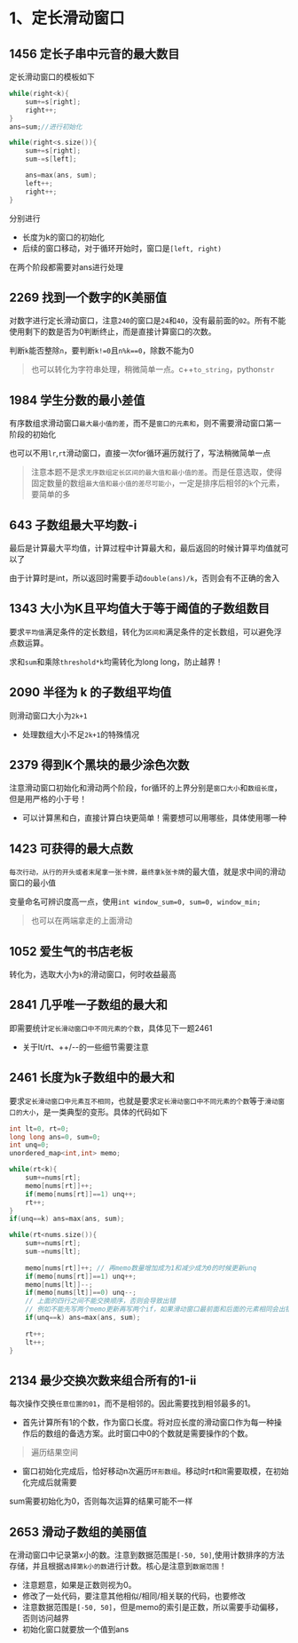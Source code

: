 
# 1、定长滑动窗口

## 1456 定长子串中元音的最大数目

定长滑动窗口的模板如下
```c++
while(right<k){
    sum+=s[right];
    right++;
}
ans=sum;//进行初始化

while(right<s.size()){
    sum+=s[right];
    sum-=s[left];

    ans=max(ans, sum);
    left++;
    right++;
}
```
分别进行
- 长度为k的窗口的初始化
- 后续的窗口移动，对于循环开始时，窗口是`[left, right)`

在两个阶段都需要对ans进行处理

## 2269 找到一个数字的K美丽值
对数字进行定长滑动窗口，注意`240`的窗口是`24`和`40`，没有最前面的`02`。所有不能使用剩下的数是否为0判断终止，而是直接计算窗口的次数。

判断`k`能否整除`n`，要判断`k!=0`且`n%k==0`，除数不能为0

> 也可以转化为字符串处理，稍微简单一点。c++`to_string`，python`str`


## 1984 学生分数的最小差值

有序数组求滑动窗口`最大最小值的差`，而不是`窗口的元素和`，则不需要滑动窗口第一阶段的初始化

也可以不用`lr`,`rt`滑动窗口，直接一次for循环遍历就行了，写法稍微简单一点
> 注意本题不是求`无序数组定长区间的最大值和最小值的差`。而是任意选取，使得固定数量的数组`最大值和最小值的差尽可能小`，一定是排序后相邻的`k`个元素，要简单的多

## 643 子数组最大平均数-i

最后是计算最大平均值，计算过程中计算最大和，最后返回的时候计算平均值就可以了

由于计算时是int，所以返回时需要手动`double(ans)/k`，否则会有不正确的舍入

## 1343 大小为K且平均值大于等于阈值的子数组数目

要求`平均值`满足条件的定长数组，转化为`区间和`满足条件的定长数组，可以避免浮点数运算。

求和`sum`和乘除`threshold*k`均需转化为long long，防止越界！

## 2090 半径为 k 的子数组平均值
则滑动窗口大小为`2k+1`
- 处理数组大小不足`2k+1`的特殊情况

## 2379 得到K个黑块的最少涂色次数
注意滑动窗口初始化和滑动两个阶段，for循环的上界分别是`窗口大小`和`数组长度`，但是用严格的小于号！

- 可以计算黑和白，直接计算白块更简单！需要想可以用哪些，具体使用哪一种
## 1423 可获得的最大点数

`每次行动，从行的开头或者末尾拿一张卡牌，最终拿k张卡牌`的最大值，就是求中间的滑动窗口的最小值

变量命名可辨识度高一点，使用`int window_sum=0, sum=0, window_min;`

> 也可以在两端拿走的上面滑动

## 1052 爱生气的书店老板
转化为，选取大小为`k`的滑动窗口，何时收益最高

## 2841 几乎唯一子数组的最大和
即需要统计`定长滑动窗口中不同元素的个数`，具体见下一题2461
- 关于lt/rt、++/--的一些细节需要注意

## 2461 长度为k子数组中的最大和

要求`定长滑动窗口中元素互不相同`，也就是要求`定长滑动窗口中不同元素的个数`等于`滑动窗口的大小`，是一类典型的变形。具体的代码如下

```c++
int lt=0, rt=0;
long long ans=0, sum=0;
int unq=0;
unordered_map<int,int> memo;

while(rt<k){
    sum+=nums[rt];
    memo[nums[rt]]++;
    if(memo[nums[rt]]==1) unq++;
    rt++;
}
if(unq==k) ans=max(ans, sum);

while(rt<nums.size()){
    sum+=nums[rt];
    sum-=nums[lt];
    
    memo[nums[rt]]++; // 再memo数量增加成为1和减少成为0的时候更新unq
    if(memo[nums[rt]]==1) unq++;
    memo[nums[lt]]--;
    if(memo[nums[lt]]==0) unq--;
    // 上面的四行之间不能交换顺序，否则会导致出错
    // 例如不能先写两个memo更新再写两个if，如果滑动窗口最前面和后面的元素相同会出错
    if(unq==k) ans=max(ans, sum);
    
    rt++;
    lt++;
}
```

## 2134 最少交换次数来组合所有的1-ii

每次操作交换`任意位置的01`，而不是相邻的。因此需要找到相邻最多的1。

- 首先计算所有1的个数，作为窗口长度。将对应长度的滑动窗口作为每一种操作后的数组的备选方案。此时窗口中0的个数就是需要操作的个数。
> 遍历结果空间
- 窗口初始化完成后，恰好移动n次遍历`环形数组`。移动时rt和lt需要取模，在初始化完成后就需要

sum需要初始化为0，否则每次运算的结果可能不一样



## 2653 滑动子数组的美丽值
在滑动窗口中记录第x小的数。注意到数据范围是`[-50, 50]`,使用计数排序的方法存储，并且根据`选择第k小的数`进行计数。核心是注意到`数据范围`！
- 注意题意，如果是正数则视为0。
- 修改了一处代码，要注意其他相似/相同/相关联的代码，也要修改
- 注意数据范围是`[-50, 50]`，但是memo的索引是正数，所以需要手动偏移，否则访问越界
- 初始化窗口就要放一个值到ans

